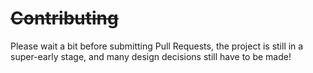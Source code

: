 # ~~Contributing~~

Please wait a bit before submitting Pull Requests, the project is still in a super-early stage, and many design
 decisions still have to be made!
